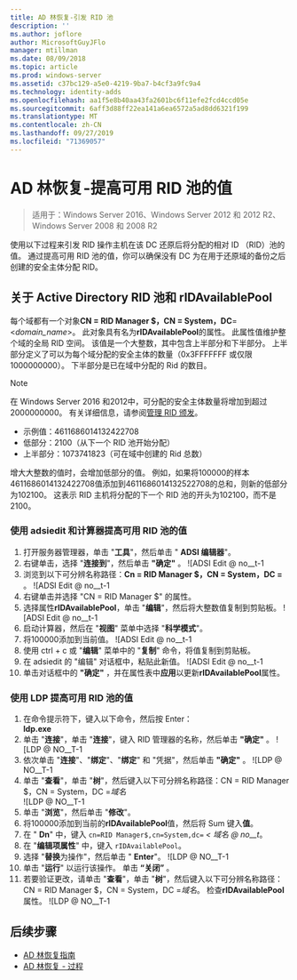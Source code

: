 ```yaml
---
title: AD 林恢复-引发 RID 池
description: ''
ms.author: joflore
author: MicrosoftGuyJFlo
manager: mtillman
ms.date: 08/09/2018
ms.topic: article
ms.prod: windows-server
ms.assetid: c37bc129-a5e0-4219-9ba7-b4cf3a9fc9a4
ms.technology: identity-adds
ms.openlocfilehash: aa1f5e8b40aa43fa2601bc6f11efe2fcd4ccd05e
ms.sourcegitcommit: 6aff3d88ff22ea141a6ea6572a5ad8dd6321f199
ms.translationtype: MT
ms.contentlocale: zh-CN
ms.lasthandoff: 09/27/2019
ms.locfileid: "71369057"
---
```

# <a name="ad-forest-recovery---raising-the-value-of-available-rid-pools"></a>AD 林恢复-提高可用 RID 池的值 

>适用于：Windows Server 2016、Windows Server 2012 和 2012 R2、Windows Server 2008 和 2008 R2

使用以下过程来引发 RID 操作主机在该 DC 还原后将分配的相对 ID （RID）池的值。 通过提高可用 RID 池的值，你可以确保没有 DC 为在用于还原域的备份之后创建的安全主体分配 RID。 

## <a name="about-active-directory-rid-pools-and-ridavailablepool"></a>关于 Active Directory RID 池和 rIDAvailablePool

每个域都有一个对象**CN = RID Manager $，CN = System，DC**=<*domain_name*>。 此对象具有名为**rIDAvailablePool**的属性。 此属性值维护整个域的全局 RID 空间。 该值是一个大整数，其中包含上半部分和下半部分。 上半部分定义了可以为每个域分配的安全主体的数量（0x3FFFFFFF 或仅限1000000000）。 下半部分是已在域中分配的 Rid 的数目。 
  
> [!NOTE]
> 在 Windows Server 2016 和2012中，可分配的安全主体数量将增加到超过2000000000。 有关详细信息，请参阅[管理 RID 颁发](https://technet.microsoft.com/library/jj574229.aspx)。 
  
- 示例值：4611686014132422708  
- 低部分：2100（从下一个 RID 池开始分配）  
- 上半部分：1073741823（可在域中创建的 Rid 总数）  
  
增大大整数的值时，会增加低部分的值。 例如，如果将100000的样本4611686014132422708值添加到4611686014132522708的总和，则新的低部分为102100。 这表示 RID 主机将分配的下一个 RID 池的开头为102100，而不是2100。 
  
### <a name="to-raise-the-value-of-available-rid-pools-using-adsiedit-and-the-calculator"></a>使用 adsiedit 和计算器提高可用 RID 池的值

1. 打开服务器管理器，单击 "**工具**"，然后单击 " **ADSI 编辑器**"。
2. 右键单击，选择 "**连接到**"，然后单击 **"确定"** 。
   ![ADSI Edit @ no__t-1 
3. 浏览到以下可分辨名称路径：**Cn = RID Manager $，CN = System，DC = <domain name>** 。
   ![ADSI Edit @ no__t-1 
3. 右键单击并选择 "CN = RID Manager $" 的属性。 
4. 选择属性**rIDAvailablePool**，单击 "**编辑**"，然后将大整数值复制到剪贴板。
   ![ADSI Edit @ no__t-1  
5. 启动计算器，然后在 "**视图**" 菜单中选择 "**科学模式**"。 
6. 将100000添加到当前值。
   ![ADSI Edit @ no__t-1 
7. 使用 ctrl + c 或 "**编辑**" 菜单中的 "**复制**" 命令，将值复制到剪贴板。 
8. 在 adsiedit 的 "编辑" 对话框中，粘贴此新值。 
   ![ADSI Edit @ no__t-1 
9. 单击对话框中的 **"确定"** ，并在属性表中**应用**以更新**rIDAvailablePool**属性。 
  
### <a name="to-raise-the-value-of-available-rid-pools-using-ldp"></a>使用 LDP 提高可用 RID 池的值  
  
1. 在命令提示符下，键入以下命令，然后按 Enter：  
   **ldp.exe**  
2. 单击 "**连接**"，单击 "**连接**"，键入 RID 管理器的名称，然后单击 **"确定"** 。 
   ![LDP @ NO__T-1
3. 依次单击 "**连接**"、"**绑定**"、"**绑定**" 和 "凭据"，然后单击 **"确定"** 。 
   ![LDP @ NO__T-1
4. 单击 "**查看**"，单击 "**树**"，然后键入以下可分辨名称路径：CN = RID Manager $，CN = System，DC =*域名*  
   ![LDP @ NO__T-1
5. 单击 "**浏览**"，然后单击 "**修改**"。 
6. 将100000添加到当前的**rIDAvailablePool**值，然后将 Sum 键入**值**。 
7. 在 " **Dn**" 中，键入 `cn=RID Manager$,cn=System,dc=` *< 域名 @ no__t*。 
8. 在 "**编辑项属性**" 中，键入 `rIDAvailablePool`。 
9. 选择 "**替换**为操作"，然后单击 " **Enter**"。
   ![LDP @ NO__T-1 
10. 单击 "**运行**" 以运行该操作。 单击 **“关闭”** 。
11. 若要验证更改，请单击 "**查看**"，单击 "**树**"，然后键入以下可分辨名称路径： CN = RID Manager $，CN = System，DC =*域名*。   检查**rIDAvailablePool**属性。 
   ![LDP @ NO__T-1

## <a name="next-steps"></a>后续步骤

- [AD 林恢复指南](AD-Forest-Recovery-Guide.md)
- [AD 林恢复 - 过程](AD-Forest-Recovery-Procedures.md)
